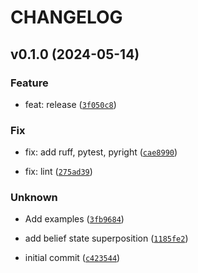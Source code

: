 # CHANGELOG



## v0.1.0 (2024-05-14)

### Feature

* feat: release ([`3f050c8`](https://github.com/dtch1997/belief-state-superposition/commit/3f050c830ce96c97685ac9a27c45038927dc499d))

### Fix

* fix: add ruff, pytest, pyright ([`cae8990`](https://github.com/dtch1997/belief-state-superposition/commit/cae89904ba729fff2643cfecc6779f8f087161d9))

* fix: lint ([`275ad39`](https://github.com/dtch1997/belief-state-superposition/commit/275ad3989619da01e4956cc01d4b26d22d9fee61))

### Unknown

* Add examples ([`3fb9684`](https://github.com/dtch1997/belief-state-superposition/commit/3fb9684234c9c4af05d14d8d1853f9436c0e4b6f))

* add belief state superposition ([`1185fe2`](https://github.com/dtch1997/belief-state-superposition/commit/1185fe2876bd9ec6f3b47b29929ed1c5099cf329))

* initial commit ([`c423544`](https://github.com/dtch1997/belief-state-superposition/commit/c42354430a4255df0428131717d4446193b5f3ab))
